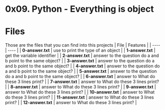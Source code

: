 # 0x09. Python - Everything is object
# Files
Those are the files that you can find into this projects
| File | Features |
| ---- | ---- |
| **0-answer.txt** | use to print the type of an object |
| **1-answer.txt** | get the variable identifier |
| **2-answer.txt** | answer to the question do a and b point to the same object? |
| **3-answer.txt** | answer to the question do a and b point to the same object? |
| **4-answer.txt** | answer to the question do a and b point to the same object? |
| **5-answer.txt** | answer to the question do a and b point to the same object? |
| **6-answer.txt** | answer to What do these 3 lines print? |
| **7-answer.txt** | answer to What do these 3 lines print? |
| **8-answer.txt** | answer to What do these 3 lines print? |
| **9-answer.txt** | answer to What do these 3 lines print? |
| **10-answer.txt** | answer to What do these 3 lines print? |
| **11-answer.txt** | answer to What do these 3 lines print? |
| **12-answer.txt** | answer to What do these 3 lines print? |
